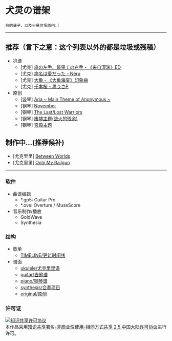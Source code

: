 # 犬灵の谱架
    
    扒的谱子，以及少量垃圾原创:(

----

## 推荐（言下之意：这个列表以外的都是垃圾或残稿）
  - 扒谱
    - [尤克] [旅の左手、最果ての右手 - 《来自深渊》ED](ukulele/旅の左手、最果ての右手.《来自深渊》ED.gp5)
    - [尤克] [病名は愛だった - Neru](ukulele/病名は愛だった(病名为爱).Neru.gp5)
    - [尤克] [大鱼 - 《大鱼海棠》印象曲](ukulele/大鱼.《大鱼海棠》印象曲.gp5)
    - [尤克] [千本桜 - 黒うさP](ukulele/千本桜(千本樱).黒うさP.gp5)
  - 原创
    - [竖琴] [Aria ~ Main Theme of Anonymous ~](original/Aria%20~%20Main%20Them%20of%20Anonymous%20~/Aria~Main_Theme_of_Anonymous~.ove)
    - [钢琴] [November](original/November/November.ove)
    - [钢琴] [The Last/Lost Warriors](original/The%20LastLost%20Warriors(毕业致Ceaser)/The%20LastLost%20Warriors.ove)
    - [钢琴] [废墟主题(战火的残余)](original/废墟主题(战火的残余).ove)
    - [钢琴] [宫殿主题](original/宫殿主题.ove)

## 制作中...(推荐候补)
  - [尤克里里] [Between Worlds](ukulele/Between%20Worlds.Roger%20Subirana.gp5)
  - [尤克里里] [Only My Railgun](ukulele/Only%20My%20Railgun.《魔法禁书目录》OP.gp5)

----

### 软件
  - 曲谱编辑
    - *.gp5: Guitar Pro
    - *.ove: Overture / MuseScore
  - 音乐制作/播放
    - GoldWave
    - Synthesia

### 结构
  - 歌单
    - [TIMELINE/更新时间线](TIMELINE)
  - 谱面
    - [ukulele/尤克里里谱](ukulele)
    - [guitar/吉他谱](guitar)
    - [piano/钢琴谱](piano)
    - [synthesis/合奏项目](synthesis)
    - [original/原创](original)

### 许可证
<a rel="license" href="http://creativecommons.org/licenses/by-nc-sa/2.5/cn/">
  <img alt="知识共享许可协议" style="border-width:0" src="https://i.creativecommons.org/l/by-nc-sa/2.5/cn/88x31.png" />
</a>
<br />
本作品采用<a rel="license" href="http://creativecommons.org/licenses/by-nc-sa/2.5/cn/">知识共享署名-非商业性使用-相同方式共享 2.5 中国大陆许可协议</a>进行许可。